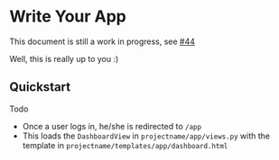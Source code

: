 # Write Your App

This document is still a work in progress, see [#44](https://github.com/jayfk/cookiecutter-saas/issues/44)

Well, this is really up to you :)

## Quickstart
Todo

- Once a user logs in, he/she is redirected to `/app`
- This loads the `DashboardView` in `projectname/app/views.py` with the template in `projectname/templates/app/dashboard.html`
